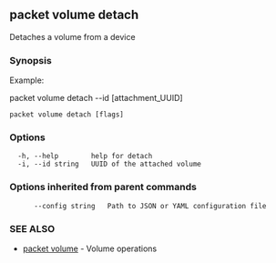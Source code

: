 ## packet volume detach

Detaches a volume from a device

### Synopsis

Example:

packet volume detach --id [attachment_UUID]



```
packet volume detach [flags]
```

### Options

```
  -h, --help        help for detach
  -i, --id string   UUID of the attached volume
```

### Options inherited from parent commands

```
      --config string   Path to JSON or YAML configuration file
```

### SEE ALSO

* [packet volume](packet_volume.md)	 - Volume operations

